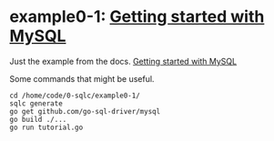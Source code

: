 # example0-1: [Getting started with MySQL](https://docs.sqlc.dev/en/latest/tutorials/getting-started-mysql.html)

Just the example from the docs. [Getting started with MySQL](https://docs.sqlc.dev/en/latest/tutorials/getting-started-mysql.html)

Some commands that might be useful.

    cd /home/code/0-sqlc/example0-1/
    sqlc generate
    go get github.com/go-sql-driver/mysql
    go build ./...
    go run tutorial.go

